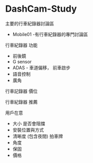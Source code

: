 # DashCam-Study

主要的行車紀錄器討論區
- Mobile01  -有行車紀錄器的專門討論區

行車紀錄器 功能
- 前後鏡
- G sensor
- ADAS - 車道偏移， 前車啟步
- 語音控制
- 廣角

行車記錄器 價位

行車紀錄器 推薦

用戶在意
- 大小 是否會阻擋 
- 安裝位置與方式
- 清晰度 (包含夜間) 拍車牌
- 角度
- 保固
- 價格
